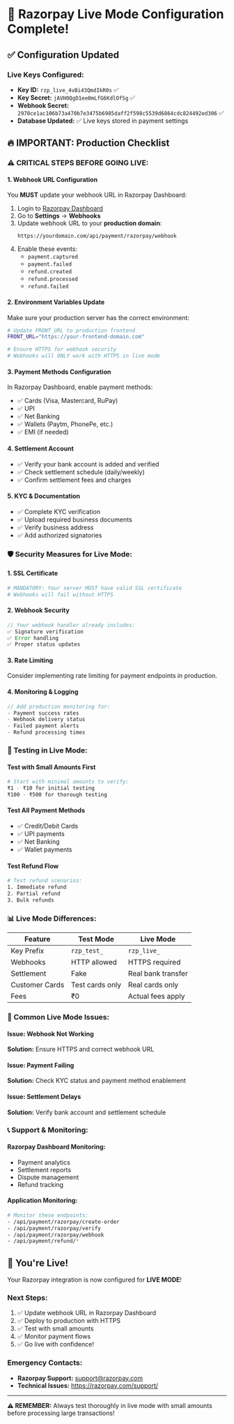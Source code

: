 # 🚀 Razorpay Live Mode Configuration Complete!

## ✅ Configuration Updated

### Live Keys Configured:
- **Key ID:** `rzp_live_4vBi43QmdIkR0s` ✅
- **Key Secret:** `jAVH0QgD1ee0mLfG6KdlOfSg` ✅ 
- **Webhook Secret:** `2970ce1ac106b73a470b7e3475b6985daff2f598c5539d6864cdc824492ed306` ✅
- **Database Updated:** ✅ Live keys stored in payment settings

## 🔥 IMPORTANT: Production Checklist

### ⚠️ CRITICAL STEPS BEFORE GOING LIVE:

#### 1. **Webhook URL Configuration**
You **MUST** update your webhook URL in Razorpay Dashboard:

1. Login to [Razorpay Dashboard](https://dashboard.razorpay.com)
2. Go to **Settings** → **Webhooks**
3. Update webhook URL to your **production domain**:
   ```
   https://yourdomain.com/api/payment/razorpay/webhook
   ```
4. Enable these events:
   - `payment.captured`
   - `payment.failed` 
   - `refund.created`
   - `refund.processed`
   - `refund.failed`

#### 2. **Environment Variables Update**
Make sure your production server has the correct environment:
```bash
# Update FRONT_URL to production frontend
FRONT_URL="https://your-frontend-domain.com"

# Ensure HTTPS for webhook security
# Webhooks will ONLY work with HTTPS in live mode
```

#### 3. **Payment Methods Configuration**
In Razorpay Dashboard, enable payment methods:
- ✅ Cards (Visa, Mastercard, RuPay)
- ✅ UPI 
- ✅ Net Banking
- ✅ Wallets (Paytm, PhonePe, etc.)
- ✅ EMI (if needed)

#### 4. **Settlement Account**
- ✅ Verify your bank account is added and verified
- ✅ Check settlement schedule (daily/weekly)
- ✅ Confirm settlement fees and charges

#### 5. **KYC & Documentation**
- ✅ Complete KYC verification
- ✅ Upload required business documents
- ✅ Verify business address
- ✅ Add authorized signatories

### 🛡️ Security Measures for Live Mode:

#### **1. SSL Certificate**
```bash
# MANDATORY: Your server MUST have valid SSL certificate
# Webhooks will fail without HTTPS
```

#### **2. Webhook Security**
```javascript
// Your webhook handler already includes:
✅ Signature verification
✅ Error handling  
✅ Proper status updates
```

#### **3. Rate Limiting**
Consider implementing rate limiting for payment endpoints in production.

#### **4. Monitoring & Logging**
```javascript
// Add production monitoring for:
- Payment success rates
- Webhook delivery status  
- Failed payment alerts
- Refund processing times
```

### 🧪 Testing in Live Mode:

#### **Test with Small Amounts First**
```bash
# Start with minimal amounts to verify:
₹1 - ₹10 for initial testing
₹100 - ₹500 for thorough testing  
```

#### **Test All Payment Methods**
- ✅ Credit/Debit Cards
- ✅ UPI payments
- ✅ Net Banking
- ✅ Wallet payments

#### **Test Refund Flow**
```bash
# Test refund scenarios:
1. Immediate refund
2. Partial refund  
3. Bulk refunds
```

### 📊 Live Mode Differences:

| Feature | Test Mode | Live Mode |
|---------|-----------|-----------|
| Key Prefix | `rzp_test_` | `rzp_live_` |
| Webhooks | HTTP allowed | HTTPS required |
| Settlement | Fake | Real bank transfer |
| Customer Cards | Test cards only | Real cards only |
| Fees | ₹0 | Actual fees apply |

### 🚨 Common Live Mode Issues:

#### **Issue: Webhook Not Working**
**Solution:** Ensure HTTPS and correct webhook URL

#### **Issue: Payment Failing**
**Solution:** Check KYC status and payment method enablement

#### **Issue: Settlement Delays**
**Solution:** Verify bank account and settlement schedule

### 📞 Support & Monitoring:

#### **Razorpay Dashboard Monitoring:**
- Payment analytics
- Settlement reports
- Dispute management
- Refund tracking

#### **Application Monitoring:**
```bash
# Monitor these endpoints:
- /api/payment/razorpay/create-order
- /api/payment/razorpay/verify
- /api/payment/razorpay/webhook
- /api/payment/refund/*
```

## 🎉 You're Live!

Your Razorpay integration is now configured for **LIVE MODE**! 

### Next Steps:
1. ✅ Update webhook URL in Razorpay Dashboard
2. ✅ Deploy to production with HTTPS
3. ✅ Test with small amounts
4. ✅ Monitor payment flows
5. ✅ Go live with confidence!

### Emergency Contacts:
- **Razorpay Support:** support@razorpay.com
- **Technical Issues:** https://razorpay.com/support/

---
**⚠️ REMEMBER:** Always test thoroughly in live mode with small amounts before processing large transactions!
